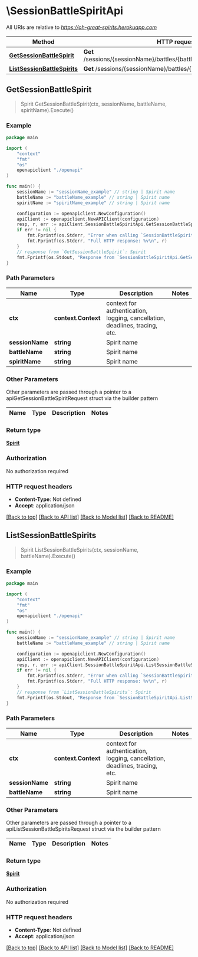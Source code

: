 # \SessionBattleSpiritApi

All URIs are relative to *https://oh-great-spirits.herokuapp.com*

Method | HTTP request | Description
------------- | ------------- | -------------
[**GetSessionBattleSpirit**](SessionBattleSpiritApi.md#GetSessionBattleSpirit) | **Get** /sessions/{sessionName}/battles/{battleName}/spirits/{spiritName} | 
[**ListSessionBattleSpirits**](SessionBattleSpiritApi.md#ListSessionBattleSpirits) | **Get** /sessions/{sessionName}/battles/{battleName}/spirits | 



## GetSessionBattleSpirit

> Spirit GetSessionBattleSpirit(ctx, sessionName, battleName, spiritName).Execute()





### Example

```go
package main

import (
    "context"
    "fmt"
    "os"
    openapiclient "./openapi"
)

func main() {
    sessionName := "sessionName_example" // string | Spirit name
    battleName := "battleName_example" // string | Spirit name
    spiritName := "spiritName_example" // string | Spirit name

    configuration := openapiclient.NewConfiguration()
    apiClient := openapiclient.NewAPIClient(configuration)
    resp, r, err := apiClient.SessionBattleSpiritApi.GetSessionBattleSpirit(context.Background(), sessionName, battleName, spiritName).Execute()
    if err != nil {
        fmt.Fprintf(os.Stderr, "Error when calling `SessionBattleSpiritApi.GetSessionBattleSpirit``: %v\n", err)
        fmt.Fprintf(os.Stderr, "Full HTTP response: %v\n", r)
    }
    // response from `GetSessionBattleSpirit`: Spirit
    fmt.Fprintf(os.Stdout, "Response from `SessionBattleSpiritApi.GetSessionBattleSpirit`: %v\n", resp)
}
```

### Path Parameters


Name | Type | Description  | Notes
------------- | ------------- | ------------- | -------------
**ctx** | **context.Context** | context for authentication, logging, cancellation, deadlines, tracing, etc.
**sessionName** | **string** | Spirit name | 
**battleName** | **string** | Spirit name | 
**spiritName** | **string** | Spirit name | 

### Other Parameters

Other parameters are passed through a pointer to a apiGetSessionBattleSpiritRequest struct via the builder pattern


Name | Type | Description  | Notes
------------- | ------------- | ------------- | -------------




### Return type

[**Spirit**](Spirit.md)

### Authorization

No authorization required

### HTTP request headers

- **Content-Type**: Not defined
- **Accept**: application/json

[[Back to top]](#) [[Back to API list]](../README.md#documentation-for-api-endpoints)
[[Back to Model list]](../README.md#documentation-for-models)
[[Back to README]](../README.md)


## ListSessionBattleSpirits

> Spirit ListSessionBattleSpirits(ctx, sessionName, battleName).Execute()





### Example

```go
package main

import (
    "context"
    "fmt"
    "os"
    openapiclient "./openapi"
)

func main() {
    sessionName := "sessionName_example" // string | Spirit name
    battleName := "battleName_example" // string | Spirit name

    configuration := openapiclient.NewConfiguration()
    apiClient := openapiclient.NewAPIClient(configuration)
    resp, r, err := apiClient.SessionBattleSpiritApi.ListSessionBattleSpirits(context.Background(), sessionName, battleName).Execute()
    if err != nil {
        fmt.Fprintf(os.Stderr, "Error when calling `SessionBattleSpiritApi.ListSessionBattleSpirits``: %v\n", err)
        fmt.Fprintf(os.Stderr, "Full HTTP response: %v\n", r)
    }
    // response from `ListSessionBattleSpirits`: Spirit
    fmt.Fprintf(os.Stdout, "Response from `SessionBattleSpiritApi.ListSessionBattleSpirits`: %v\n", resp)
}
```

### Path Parameters


Name | Type | Description  | Notes
------------- | ------------- | ------------- | -------------
**ctx** | **context.Context** | context for authentication, logging, cancellation, deadlines, tracing, etc.
**sessionName** | **string** | Spirit name | 
**battleName** | **string** | Spirit name | 

### Other Parameters

Other parameters are passed through a pointer to a apiListSessionBattleSpiritsRequest struct via the builder pattern


Name | Type | Description  | Notes
------------- | ------------- | ------------- | -------------



### Return type

[**Spirit**](Spirit.md)

### Authorization

No authorization required

### HTTP request headers

- **Content-Type**: Not defined
- **Accept**: application/json

[[Back to top]](#) [[Back to API list]](../README.md#documentation-for-api-endpoints)
[[Back to Model list]](../README.md#documentation-for-models)
[[Back to README]](../README.md)

